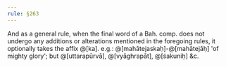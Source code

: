 ```yaml
---
rule: §263
---
```


And as a general rule, when the final word of a Bah. comp. does not undergo any additions or alterations mentioned in the foregoing rules, it optionally takes the affix @[ka]. e.g.: @[mahātejaskaḥ]-@[mahātejāḥ] 'of mighty glory'; but @[uttarapūrvā], @[vyāghrapāt], @[śakuniḥ] &c.